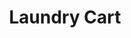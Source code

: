 ---
layout: prop
title: Laundry Cart
categories: set-dressing
images: ["assets/set-dressing/laundry-cart/Laundry Cart.JPG"]
desc: null
---